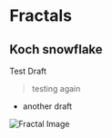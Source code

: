 # Fractals
## Koch snowflake
Test
Draft
> testing again
* another draft

![Fractal Image]([[https://github.com/IS561/Sandbox.wiki/Harshitha_Fractals.svg]])